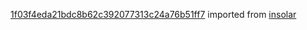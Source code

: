 [1f03f4eda21bdc8b62c392077313c24a76b51ff7](https://github.com/insolar/insolar/commit/1f03f4eda21bdc8b62c392077313c24a76b51ff7) imported from [insolar](https://github.com/insolar/insolar)
